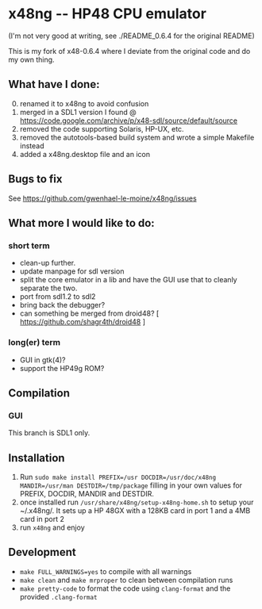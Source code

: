 # x48ng -- HP48 CPU emulator

(I'm not very good at writing, see ./README_0.6.4 for the original README)

This is my fork of x48-0.6.4 where I deviate from the original code and do my own thing.

## What have I done:

0. renamed it to x48ng to avoid confusion
1. merged in a SDL1 version I found @ https://code.google.com/archive/p/x48-sdl/source/default/source
2. removed the code supporting Solaris, HP-UX, etc.
3. removed the autotools-based build system and wrote a simple Makefile instead
4. added a x48ng.desktop file and an icon

## Bugs to fix

See https://github.com/gwenhael-le-moine/x48ng/issues

## What more I would like to do:

### short term

- clean-up further.
- update manpage for sdl version
- split the core emulator in a lib and have the GUI use that to cleanly separate the two.
- port from sdl1.2 to sdl2
- bring back the debugger?
- can something be merged from droid48? [ https://github.com/shagr4th/droid48 ]

### long(er) term

- GUI in gtk(4)?
- support the HP49g ROM?

## Compilation

### GUI

This branch is SDL1 only.

## Installation

1. Run `sudo make install PREFIX=/usr DOCDIR=/usr/doc/x48ng MANDIR=/usr/man DESTDIR=/tmp/package` filling in your own values for PREFIX, DOCDIR, MANDIR and DESTDIR.
2. once installed run `/usr/share/x48ng/setup-x48ng-home.sh` to setup your ~/.x48ng/. It sets up a HP 48GX with a 128KB card in port 1 and a 4MB card in port 2
3. run `x48ng` and enjoy

## Development

- `make FULL_WARNINGS=yes` to compile with all warnings
- `make clean` and `make mrproper` to clean between compilation runs
- `make pretty-code` to format the code using `clang-format` and the provided `.clang-format`
